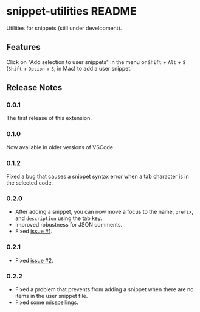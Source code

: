 # snippet-utilities README

Utilities for snippets (still under development).

## Features

Click on "Add selection to user snippets" in the menu or `Shift` + `Alt` + `S` (`Shift` + `Option` + `S`, in Mac) to add a user snippet.
<!-- 
## Extension Settings

Include if your extension adds any VS Code settings through the `contributes.configuration` extension point.

For example:

This extension contributes the following settings:

* `myExtension.enable`: enable/disable this extension
* `myExtension.thing`: set to `blah` to do something -->

## Release Notes

### 0.0.1

The first release of this extension.

### 0.1.0

Now available in older versions of VSCode.

### 0.1.2

Fixed a bug that causes a snippet syntax error when a tab character is in the selected code.

### 0.2.0

- After adding a snippet, you can now move a focus to the name, `prefix`, and `description` using the tab key.
- Improved robustness for JSON comments.
- Fixed [issue #1](https://github.com/knttnk/snippet-utilities/issues/1).

### 0.2.1

- Fixed [issue #2](https://github.com/knttnk/snippet-utilities/issues/2).

### 0.2.2

- Fixed a problem that prevents from adding a snippet when there are no items in the user snippet file.
- Fixed some misspellings.
